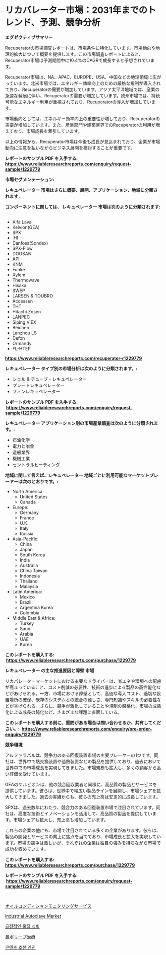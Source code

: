 <p><h1>リカバレーター市場：2031年までのトレンド、予測、競争分析</h1></p><p><strong>エグゼクティブサマリー</strong></p>
<p><p>Recuperatorの市場調査レポートは、市場条件に特化しています。市場動向や地理的拡大について概要を提供します。この市場調査レポートによると、Recuperator市場は予測期間中に10.4%のCAGRで成長すると予想されています。</p><p>Recuperator市場は、NA、APAC、EUROPE、USA、中国などの地理領域に広がっています。北米市場では、エネルギー効率向上のための厳格な規制が導入されており、Recuperatorの需要が増加しています。アジア太平洋地域では、産業の急速な発展に伴い、Recuperatorの需要が増加しています。欧州市場では、持続可能なエネルギー利用が重視されており、Recuperatorの導入が増加しています。</p><p>市場動向としては、エネルギー効率向上の重要性が増しており、Recuperatorの需要が増加しています。また、産業部門や建築業界でのRecuperatorの利用が増えており、市場成長を牽引しています。</p><p>以上の情報から、Recuperator市場は今後も成長が見込まれており、企業が市場動向に注意を払いながらビジネス展開を検討することが重要です。</p></p>
<p><strong>レポートのサンプル PDF を入手する: <a href="https://www.reliableresearchreports.com/enquiry/request-sample/1229779">https://www.reliableresearchreports.com/enquiry/request-sample/1229779</a></strong></p>
<p><strong>市場セグメンテーション:</strong></p>
<p><strong> レキュペレーター 市場はさらに概要、展開、アプリケーション、地域に分類されます :</strong></p>
<p><strong>コンポーネントに関しては、 レキュペレーター 市場は次のように分類されます: &nbsp;</strong></p>
<p><ul><li>Alfa Laval</li><li>Kelvion(GEA)</li><li>SPX</li><li>IHI</li><li>Danfoss(Sondex)</li><li>SPX-Flow</li><li>DOOSAN</li><li>API</li><li>KNM</li><li>Funke</li><li>Xylem</li><li>Thermowave</li><li>Hisaka</li><li>SWEP</li><li>LARSEN & TOUBRO</li><li>Accessen</li><li>THT</li><li>Hitachi Zosen</li><li>LANPEC</li><li>Siping ViEX</li><li>Beichen</li><li>Lanzhou LS</li><li>Defon</li><li>Ormandy</li><li>FL-HTEP</li></ul></p>
<p><strong><a href="https://www.reliableresearchreports.com/recuperator-r1229779">https://www.reliableresearchreports.com/recuperator-r1229779</a></strong></p>
<p><strong> レキュペレーター タイプ別の市場分析は次のように分類されます。:</strong></p>
<p><ul><li>シェル & チューブ・レキュペレーター</li><li>プレートレキュペレーター</li><li>フィンレキュペレーター</li></ul></p>
<p><strong>レポートのサンプル PDF を入手する: &nbsp;<a href="https://www.reliableresearchreports.com/enquiry/request-sample/1229779">https://www.reliableresearchreports.com/enquiry/request-sample/1229779</a></strong></p>
<p><strong> レキュペレーター アプリケーション別の市場産業調査は次のように分類されます。:</strong></p>
<p><ul><li>石油化学</li><li>電力と冶金</li><li>造船業界</li><li>機械工業</li><li>セントラルヒーティング</li></ul></p>
<p><strong>地域に関して言えば、レキュペレーター 地域ごとに利用可能なマーケットプレーヤーは次のとおりです。:</strong></p>
<p><ul>
    <li>
        North America:
        <ul>
            <li>United States</li>
            <li>Canada</li>
        </ul>
    </li>
    <li>
        Europe:
        <ul>
            <li>Germany</li>
            <li>France</li>
            <li>U.K.</li>
            <li>Italy</li>
            <li>Russia</li>
        </ul>
    </li>
    <li>
        Asia-Pacific:
        <ul>
            <li>China</li>
            <li>Japan</li>
            <li>South Korea</li>
            <li>India</li>
            <li>Australia</li>
            <li>China Taiwan</li>
            <li>Indonesia</li>
            <li>Thailand</li>
            <li>Malaysia</li>
        </ul>
    </li>
    <li>
        Latin America:
        <ul>
            <li>Mexico</li>
            <li>Brazil</li>
            <li>Argentina Korea</li>
            <li>Colombia</li>
        </ul>
    </li>
    <li>
        Middle East & Africa:
        <ul>
            <li>Turkey</li>
            <li>Saudi</li>
            <li>Arabia</li>
            <li>UAE</li>
            <li>Korea</li>
        </ul>
    </li>
    </ul></p>
<p><strong>このレポートを購入する: &nbsp;<a href="https://www.reliableresearchreports.com/purchase/1229779">https://www.reliableresearchreports.com/purchase/1229779</a></strong></p>
<p><strong>レキュペレーター の主な推進要因と障壁 市場</strong></p>
<p><p>リカバレーターマーケットにおける主要なドライバーは、省エネや環境への配慮が高まっていること、コスト削減の必要性、技術の進歩による製品の高性能化などがあげられる。一方、市場における障壁として、高価な導入コスト、適切な設置場所の確保、既存のシステムとの統合の難しさ、専門知識やスキルの必要性などが挙げられる。さらに、競争が激化していることや規制の厳格化、市場の成熟化による成長の鈍化など、さまざまな課題に直面している。</p></p>
<p><strong>このレポートを購入する前に、質問がある場合は問い合わせるか、共有してください。:&nbsp; <a href="https://www.reliableresearchreports.com/enquiry/pre-order-enquiry/1229779">https://www.reliableresearchreports.com/enquiry/pre-order-enquiry/1229779</a></strong></p>
<p><strong>競争環境</strong></p>
<p><p>アルファラバルは、競争力のある回復装置市場の主要プレーヤーの1つです。同社は、世界中で熱交換装置や過熱装置などの製品を提供しており、過去において世界中での市場成長を実現してきました。市場規模も拡大し、多くの顧客から高い評価を受けています。</p><p>GEAのケルビオンは、他の競合回収業者と同様に、高品質の製品とサービスを提供しています。彼らは、世界中で幅広い製品ラインを展開し、市場シェアを拡大してきました。過去の実績からも、彼らの売上高は安定的に成長しています。</p><p>SPXは、過去数年にわたり、競合力のある回復装置市場で注目されています。同社は、高度な技術とイノベーションを活用して、高品質の製品を提供しています。市場シェアも拡大し、売上高も増加しています。</p><p>これらの企業の他にも、市場で注目されている多くの企業があります。彼らは、製品の開発とサービスの向上に焦点を当てており、市場成長と拡大を実現しています。市場の競争は激しいが、それぞれの企業は独自の強みを持ちながら市場で成功を収めています。</p></p>
<p><strong>このレポートを購入する: &nbsp; <a href="https://www.reliableresearchreports.com/purchase/1229779">https://www.reliableresearchreports.com/purchase/1229779</a></strong></p>
<p><strong>レポートのサンプル PDF を入手する: &nbsp;<a href="https://www.reliableresearchreports.com/enquiry/request-sample/1229779">https://www.reliableresearchreports.com/enquiry/request-sample/1229779</a></strong><strong></strong></p>
<p>&nbsp;</p>
<p><p><a href="https://medium.com/@brendancole1992/%E3%82%AA%E3%82%A4%E3%83%AB%E7%8A%B6%E6%85%8B%E3%83%A2%E3%83%8B%E3%82%BF%E3%83%AA%E3%83%B3%E3%82%B0%E3%82%B5%E3%83%BC%E3%83%93%E3%82%B9%E5%B8%82%E5%A0%B4-2031%E5%B9%B4%E3%81%BE%E3%81%A7%E3%81%AE%E3%83%88%E3%83%AC%E3%83%B3%E3%83%89-%E4%BA%88%E6%B8%AC-%E7%AB%B6%E4%BA%89%E5%88%86%E6%9E%90-4072d11e4682">オイルコンディションモニタリングサービス</a></p><p><a href="https://github.com/YashRP12/Market-Research-Report-List-4/blob/main/industrial-autoclave-market.md">Industrial Autoclave Market</a></p><p><a href="https://medium.com/@bruiser75687/%EA%B8%8D%EC%A0%95%EC%A0%81%EC%9D%B8-%EC%9E%AC%EB%A3%8C-%EC%8B%9D%EB%B3%84-%EC%8B%9C%EC%9E%A5-%EA%B7%9C%EB%AA%A8-%EC%8B%9C%EC%9E%A5-%EC%A0%84%EB%A7%9D-%EB%B0%8F-%EC%8B%9C%EC%9E%A5-%EC%98%88%EC%B8%A1-2024%EB%85%84%EB%B6%80%ED%84%B0-2031%EB%85%84-bf4e713ce9f0">긍정적인 물질 식별</a></p><p><a href="https://medium.com/@leonardgreene1/%E9%BC%BB%E3%83%9D%E3%83%AA%E3%83%BC%E3%83%97%E3%81%AE%E6%B2%BB%E7%99%82%E5%B8%82%E5%A0%B4%E5%8B%95%E5%90%91%E3%81%A8%E5%B8%82%E5%A0%B4%E5%88%86%E6%9E%90%E3%81%AF-2024%E5%B9%B4%E3%81%8B%E3%82%892031%E5%B9%B4%E3%81%BE%E3%81%A7%E3%81%AE%E6%9C%9F%E9%96%93%E3%81%AB%E4%BA%88%E6%B8%AC%E3%81%95%E3%82%8C%E3%81%A6%E3%81%84%E3%81%BE%E3%81%99-878772e289fc">鼻ポリープ治療</a></p><p><a href="https://medium.com/@prestoniegand56562023/%EC%BD%98%ED%85%90%EC%B8%A0-%EC%B6%94%EC%B2%9C-%EC%97%94%EC%A7%84-%EC%8B%9C%EC%9E%A5-%EC%8B%9C%EC%9E%A5-%EC%A0%90%EC%9C%A0%EC%9C%A8-%EC%8B%9C%EC%9E%A5-%EB%8F%99%ED%96%A5-%EB%B0%8F-%EB%AF%B8%EB%9E%98-%EC%84%B1%EC%9E%A5-%ED%83%90%EC%83%89-9834674e9a38">콘텐츠 추천 엔진</a></p></p>